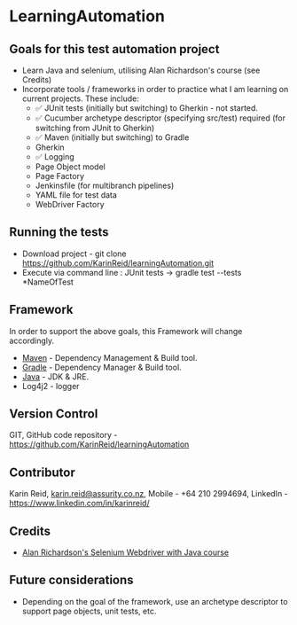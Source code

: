 # LearningAutomation

## Goals for this test automation project

* Learn Java and selenium, utilising Alan Richardson's course (see Credits)
* Incorporate tools / frameworks in order to practice what I am learning on current projects. These include:
    -   &#9989; JUnit tests (initially but switching) to Gherkin - not started.
    -   &#9989; Cucumber archetype descriptor (specifying src/test) required (for switching from JUnit to Gherkin)
    -   &#9989; Maven (initially but switching) to Gradle
    -   Gherkin
    -   &#9989; Logging
    -   Page Object model
    -   Page Factory
    -   Jenkinsfile (for multibranch pipelines)
    -   YAML file for test data
    -   WebDriver Factory

## Running the tests

* Download project - git clone https://github.com/KarinReid/learningAutomation.git
* Execute via command line :
    JUnit tests -> gradle test --tests *NameOfTest


## Framework

In order to support the above goals, this Framework will change accordingly.
* [Maven](https://maven.apache.org/) - Dependency Management & Build tool.
* [Gradle](https://gradle.org/install/) - Dependency Manager & Build tool.
* [Java](https://docs.oracle.com/javase/8/docs/technotes/guides/install/install_overview.html) - JDK & JRE.
* Log4j2 - logger

## Version Control

GIT, GitHub code repository - https://github.com/KarinReid/learningAutomation

## Contributor

Karin Reid,
karin.reid@assurity.co.nz,
Mobile - +64 210 2994694,
LinkedIn - https://www.linkedin.com/in/karinreid/

## Credits
* [Alan Richardson's Selenium Webdriver with Java course](https://compendiumdev.zenler.com/courses/selenium-2-webdriver-basics-with-java)

## Future considerations
* Depending on the goal of the framework, use an archetype descriptor to support page objects, unit tests, etc.